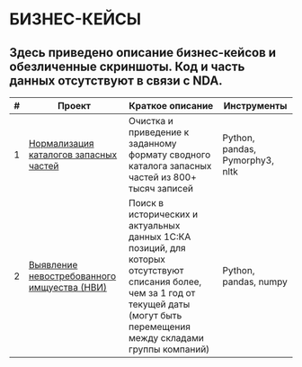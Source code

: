 # БИЗНЕС-КЕЙСЫ
## Здесь приведено описание бизнес-кейсов и обезличенные скриншоты. Код и часть данных отсутствуют в связи с NDA.
| # | Проект | Краткое описание | Инструменты |
|---|-------|----|-----|
| 1 | [Нормализация каталогов запасных частей](Normalisation.md) | Очистка и приведение к заданному формату сводного каталога запасных частей из 800+ тысяч записей | Python, pandas, Pymorphy3, nltk |
| 2 | [Выявление невостребованного имщуества (НВИ)](NVI.md)| Поиск в исторических и актуальных данных 1С:КА позиций, для которых отсутствуют списания более, чем за 1 год от текущей даты (могут быть перемещения между складами группы компаний) | Python, pandas, numpy |
